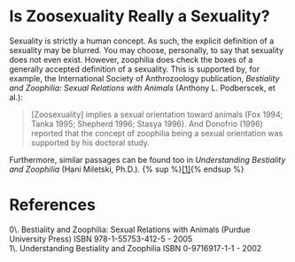 # Is Zoosexuality Really a Sexuality?

Sexuality is strictly a human concept. As such, the explicit definition of a sexuality may be 
blurred. You may choose, personally, to say that sexuality does not even exist. However, zoophilia
does check the boxes of a generally accepted definition of a sexuality. This is supported by, for
example, the International Society of Anthrozoology publication, 
*Bestiality and Zoophilia: Sexual Relations with Animals* (Anthony L. Podberscek, et al.):

> [Zoosexuality] implies a sexual orientation toward animals (Fox 1994; Tanka 1995; Shepherd 1996;
Stasya 1996). And Donofrio (1996) reported that the concept of zoophilia being a sexual orientation
was supported by his doctoral study. 

Furthermore, similar passages can be found too in *Understanding Bestiality and Zoophilia*
(Hani Miletski, Ph.D.).
{% sup %}[[1]](#ref1){% endsup %}

# References

<span id="ref0" />
0\. Bestiality and Zoophilia: Sexual Relations with Animals (Purdue University Press) ISBN 978-1-55753-412-5 - 2005
<br>
<span id="ref1" />
1\. Understanding Bestiality and Zoophilia ISBN 0-9716917-1-1 - 2002